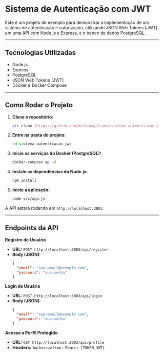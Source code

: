 # Sistema de Autenticação com JWT

Este é um projeto de exemplo para demonstrar a implementação de um sistema de autenticação e autorização, utilizando JSON Web Tokens (JWT) em uma API com Node.js e Express, e o banco de dados PostgreSQL.

---

## Tecnologias Utilizadas

- Node.js
- Express
- PostgreSQL
- JSON Web Tokens (JWT)
- Docker e Docker Compose

---

## Como Rodar o Projeto

1.  **Clone o repositório:**
    ```bash
    git clone [https://github.com/matheusgaliano/sistema-autenticacao-jwt.git](https://github.com/matheusgaliano/sistema-autenticacao-jwt.git)
    ```
2.  **Entre na pasta do projeto:**
    ```bash
    cd sistema-autenticacao-jwt
    ```
3.  **Inicie os serviços do Docker (PostgreSQL):**
    ```bash
    docker-compose up -d
    ```
4.  **Instale as dependências do Node.js:**
    ```bash
    npm install
    ```
5.  **Inicie a aplicação:**
    ```bash
    node src/app.js
    ```

A API estará rodando em `http://localhost:3003`.

---

## Endpoints da API

**Registro de Usuário**

- **URL:** `POST http://localhost:3003/api/register`
- **Body (JSON):**
  ```json
  {
    "email": "seu-email@exemplo.com",
    "password": "sua-senha"
  }
  ```

**Login de Usuário**

- **URL:** `POST http://localhost:3003/api/login`
- **Body (JSON):**
  ```json
  {
    "email": "seu-email@exemplo.com",
    "password": "sua-senha"
  }
  ```

**Acesso a Perfil Protegido**

- **URL:** `GET http://localhost:3003/api/profile`
- **Headers:** `Authorization: Bearer [TOKEN_JWT]`

